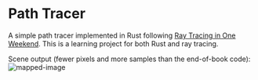 # Path Tracer

A simple path tracer implemented in Rust following [Ray Tracing in One Weekend](https://github.com/petershirley/raytracinginoneweekend). This is a learning project for both Rust and ray tracing.

Scene output (fewer pixels and more samples than the end-of-book code):
![mapped-image](https://user-images.githubusercontent.com/81553/51091108-eac4c800-1753-11e9-8ed0-08aa7495bef9.png)
